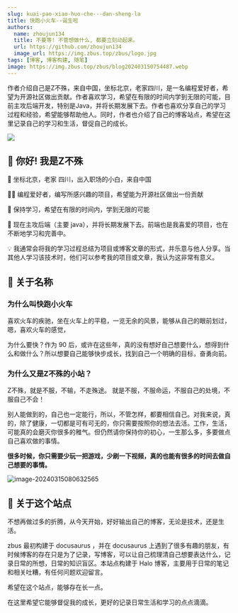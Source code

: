 ```yaml
---
slug: kuai-pao-xiao-huo-che---dan-sheng-la
title: 快跑小火车--诞生啦
authors:
  name: zhoujun134
  title: 不要等! 不管想做什么, 都要立刻动起来。
  url: https://github.com/zhoujun134
  image_url: https://img.zbus.top/zbus/logo.jpg
tags: [博客, 博客构建, 随笔]
image: https://img.zbus.top/zbus/blog202403150754487.webp
---
```

 
 作者介绍自己是Z不殊，来自中国，坐标北京，老家四川，是一名编程爱好者，希望为开源社区做出贡献。作者喜欢学习，希望在有限的时间内学到无限的可能，目前主攻后端开发，特别是Java，并将长期发展下去。作者也喜欢分享自己的学习过程和经验，希望能够帮助他人。同时，作者也介绍了自己的博客站点，希望在这里记录自己的学习和生活，督促自己的成长。 
<!-- truncate -->  
 ![](./images/202309022259194.webp)

## 👋 你好! 我是Z不殊

🧑 坐标北京，老家 四川，出入职场的小白，来自中国

👨‍💻 编程爱好者，编写所感兴趣的项目，希望能为开源社区做出一份贡献

🌱 保持学习，希望在有限的时间内，学到无限的可能

🐛 现在主攻后端（主要 java），并将长期发展下去。前端也是我喜爱的项目，也在不断地学习和完善中。

💡 我通常会将我的学习过程总结为项目或博客文章的形式，并乐意与他人分享。当其他人学习该技术时，他们可以参考我的项目或文章，我认为这非常有意义。

## 🚄 关于名称

### 为什么叫快跑小火车

喜欢火车的疾驰，坐在火车上的平稳，一览无余的风景，能够从自己的眼前划过，嗯，喜欢火车的感觉，

为什么要快？作为 90 后，或许在这些年，真的没有想好自己想要什么，想得到什么和做什么？所以想要自己能够快步成长，找到自己一个明确的目标，奋勇向前。

### 为什么又是Z不殊的小站？
Z不殊，就是不服，不输，不走殊途。
就是不服，不服命运，不服自己的处境，不服自己不会！

别人能做到的，自己也一定能行，所以，不管怎样，都要相信自己。对我来说，真的，除了健康，一切都是可有可无的，你只需要按照你的想法去活。工作，生活，可能真的会磨灭你很多的稚气。但仍然请你保持你的初心，一生那么多，多要做点自己喜欢做的事情。

**很多时候，你只需要少玩一把游戏，少刷一下视频，真的也能有很多的时间去做自己想要的事情。**

![image-20240315080632565](./images/blog202403150806600.png)

## 🤔 关于这个站点

不想再做过多的折腾，从今天开始，好好输出自己的博客，无论是技术，还是生活。

zbus 最初构建于 docusaurus ，并在 docusaurus 上遇到了很多有趣的朋友，有时候博客的存在只是为了记录，写博客，可以让自己梳理清自己想要表达什么，记录日常的所想，日常的知识盲区。本站点构建于 Halo 博客，主要用于日常的笔记和相关吐糟，有任何问题欢迎留言。

希望在这个站点，能够存在长一点。

在这里希望它能够督促我的成长，更好的记录日常生活和学习的点点滴滴。

